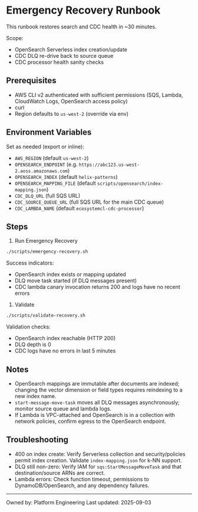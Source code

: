 # Emergency Recovery Runbook

This runbook restores search and CDC health in ~30 minutes.

Scope:

- OpenSearch Serverless index creation/update
- CDC DLQ re-drive back to source queue
- CDC processor health sanity checks

## Prerequisites

- AWS CLI v2 authenticated with sufficient permissions (SQS, Lambda, CloudWatch Logs, OpenSearch access policy)
- curl
- Region defaults to `us-west-2` (override via env)

## Environment Variables

Set as needed (export or inline):

- `AWS_REGION` (default `us-west-2`)
- `OPENSEARCH_ENDPOINT` (e.g. `https://abc123.us-west-2.aoss.amazonaws.com`)
- `OPENSEARCH_INDEX` (default `helix-patterns`)
- `OPENSEARCH_MAPPING_FILE` (default `scripts/opensearch/index-mapping.json`)
- `CDC_DLQ_URL` (full SQS URL)
- `CDC_SOURCE_QUEUE_URL` (full SQS URL for the main CDC queue)
- `CDC_LAMBDA_NAME` (default `ecosystemcl-cdc-processor`)

## Steps

1. Run Emergency Recovery

```bash
./scripts/emergency-recovery.sh
```

Success indicators:

- OpenSearch index exists or mapping updated
- DLQ move task started (if DLQ messages present)
- CDC lambda canary invocation returns 200 and logs have no recent errors

1. Validate

```bash
./scripts/validate-recovery.sh
```

Validation checks:

- OpenSearch index reachable (HTTP 200)
- DLQ depth is 0
- CDC logs have no errors in last 5 minutes

## Notes

- OpenSearch mappings are immutable after documents are indexed; changing the vector dimension or field types requires reindexing to a new index name.
- `start-message-move-task` moves all DLQ messages asynchronously; monitor source queue and lambda logs.
- If Lambda is VPC-attached and OpenSearch is in a collection with network policies, confirm egress to the OpenSearch endpoint.

## Troubleshooting

- 400 on index create: Verify Serverless collection and security/policies permit index creation. Validate `index-mapping.json` for k-NN support.
- DLQ still non-zero: Verify IAM for `sqs:StartMessageMoveTask` and that destination/source ARNs are correct.
- Lambda errors: Check function timeout, permissions to DynamoDB/OpenSearch, and any dependency failures.

---

Owned by: Platform Engineering
Last updated: 2025-09-03
